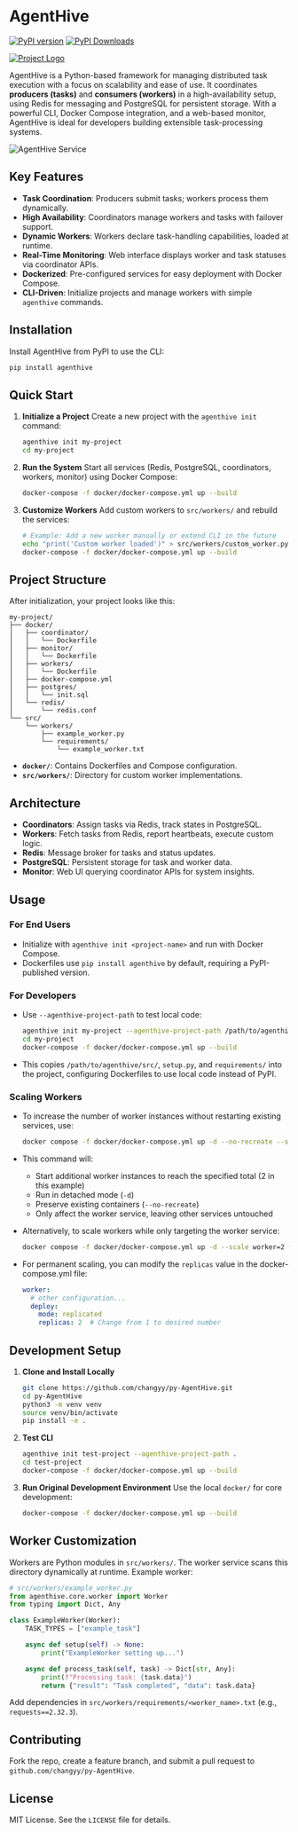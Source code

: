 # AgentHive

[![PyPI version](https://img.shields.io/pypi/v/AgentHive.svg)](https://pypi.org/project/AgentHive)
[![PyPI Downloads](https://static.pepy.tech/badge/AgentHive)](https://pepy.tech/projects/AgentHive)

[![Project Logo](https://raw.githubusercontent.com/changyy/py-AgentHive/main/docs/images/logo.png)](https://pypi.org/project/AgentHive)

AgentHive is a Python-based framework for managing distributed task execution with a focus on scalability and ease of use. It coordinates **producers (tasks)** and **consumers (workers)** in a high-availability setup, using Redis for messaging and PostgreSQL for persistent storage. With a powerful CLI, Docker Compose integration, and a web-based monitor, AgentHive is ideal for developers building extensible task-processing systems.

![AgentHive Service](https://raw.githubusercontent.com/changyy/py-AgentHive/main/docs/images/screenshot-202504142201.jpg)

## Key Features

- **Task Coordination**: Producers submit tasks; workers process them dynamically.
- **High Availability**: Coordinators manage workers and tasks with failover support.
- **Dynamic Workers**: Workers declare task-handling capabilities, loaded at runtime.
- **Real-Time Monitoring**: Web interface displays worker and task statuses via coordinator APIs.
- **Dockerized**: Pre-configured services for easy deployment with Docker Compose.
- **CLI-Driven**: Initialize projects and manage workers with simple `agenthive` commands.

## Installation

Install AgentHive from PyPI to use the CLI:

```bash
pip install agenthive
```

## Quick Start

1. **Initialize a Project**
   Create a new project with the `agenthive init` command:

   ```bash
   agenthive init my-project
   cd my-project
   ```

2. **Run the System**
   Start all services (Redis, PostgreSQL, coordinators, workers, monitor) using Docker Compose:

   ```bash
   docker-compose -f docker/docker-compose.yml up --build
   ```

3. **Customize Workers**
   Add custom workers to `src/workers/` and rebuild the services:

   ```bash
   # Example: Add a new worker manually or extend CLI in the future
   echo "print('Custom worker loaded')" > src/workers/custom_worker.py
   docker-compose -f docker/docker-compose.yml up --build
   ```

## Project Structure

After initialization, your project looks like this:

```
my-project/
├── docker/
│   ├── coordinator/
│   │   └── Dockerfile
│   ├── monitor/
│   │   └── Dockerfile
│   ├── workers/
│   │   └── Dockerfile
│   ├── docker-compose.yml
│   ├── postgres/
│   │   └── init.sql
│   └── redis/
│       └── redis.conf
└── src/
    └── workers/
        ├── example_worker.py
        └── requirements/
            └── example_worker.txt
```

- **`docker/`**: Contains Dockerfiles and Compose configuration.
- **`src/workers/`**: Directory for custom worker implementations.

## Architecture

- **Coordinators**: Assign tasks via Redis, track states in PostgreSQL.
- **Workers**: Fetch tasks from Redis, report heartbeats, execute custom logic.
- **Redis**: Message broker for tasks and status updates.
- **PostgreSQL**: Persistent storage for task and worker data.
- **Monitor**: Web UI querying coordinator APIs for system insights.

## Usage

### For End Users
- Initialize with `agenthive init <project-name>` and run with Docker Compose.
- Dockerfiles use `pip install agenthive` by default, requiring a PyPI-published version.

### For Developers
- Use `--agenthive-project-path` to test local code:
  ```bash
  agenthive init my-project --agenthive-project-path /path/to/agenthive
  cd my-project
  docker-compose -f docker/docker-compose.yml up --build
  ```
- This copies `/path/to/agenthive/src/`, `setup.py`, and `requirements/` into the project, configuring Dockerfiles to use local code instead of PyPI.

### Scaling Workers
- To increase the number of worker instances without restarting existing services, use:
  ```bash
  docker compose -f docker/docker-compose.yml up -d --no-recreate --scale worker=2
  ```
- This command will:
  - Start additional worker instances to reach the specified total (2 in this example)
  - Run in detached mode (`-d`)
  - Preserve existing containers (`--no-recreate`)
  - Only affect the worker service, leaving other services untouched

- Alternatively, to scale workers while only targeting the worker service:
  ```bash
  docker compose -f docker/docker-compose.yml up -d --scale worker=2 worker
  ```

- For permanent scaling, you can modify the `replicas` value in the docker-compose.yml file:
  ```yaml
  worker:
    # other configuration...
    deploy:
      mode: replicated
      replicas: 2  # Change from 1 to desired number
  ```

## Development Setup

1. **Clone and Install Locally**
   ```bash
   git clone https://github.com/changyy/py-AgentHive.git
   cd py-AgentHive
   python3 -m venv venv
   source venv/bin/activate
   pip install -e .
   ```

2. **Test CLI**
   ```bash
   agenthive init test-project --agenthive-project-path .
   cd test-project
   docker-compose -f docker/docker-compose.yml up --build
   ```

3. **Run Original Development Environment**
   Use the local `docker/` for core development:
   ```bash
   docker-compose -f docker/docker-compose.yml up --build
   ```

## Worker Customization

Workers are Python modules in `src/workers/`. The worker service scans this directory dynamically at runtime. Example worker:

```python
# src/workers/example_worker.py
from agenthive.core.worker import Worker
from typing import Dict, Any

class ExampleWorker(Worker):
    TASK_TYPES = ["example_task"]

    async def setup(self) -> None:
        print("ExampleWorker setting up...")

    async def process_task(self, task) -> Dict[str, Any]:
        print(f"Processing task: {task.data}")
        return {"result": "Task completed", "data": task.data}
```

Add dependencies in `src/workers/requirements/<worker_name>.txt` (e.g., `requests==2.32.3`).

## Contributing

Fork the repo, create a feature branch, and submit a pull request to `github.com/changyy/py-AgentHive`.

## License

MIT License. See the `LICENSE` file for details.
